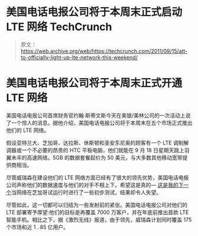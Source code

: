 # 美国电话电报公司将于本周末正式启动 LTE 网络 TechCrunch

> 原文：<https://web.archive.org/web/https://techcrunch.com/2011/09/15/att-to-officially-light-up-lte-network-this-weekend/>

# 美国电话电报公司将于本周末正式开通 LTE 网络

美国电话电报公司首席财务官约翰·斯蒂文斯今天在美银/美林公司的一次活动上说了一个惊人的消息。据他介绍，美国电话电报公司将于本周末在五个市场正式推出他们的 LTE 网络。

假设亚特兰大、芝加哥、达拉斯、休斯顿和圣安东尼奥的顾客有一个 LTE 调制解调器或一个不必要的昂贵的 HTC 平板电脑，他们就能在 9 月 18 日星期天跳上羽翼未丰的高速网络。5GB 的数据套餐起价为 50 美元，与大多数其他移动宽带提供商相当。

尽管威瑞森在建设他们的 LTE 网络方面已经有了很大的领先优势，美国电话电报公司声称他们的数据速度与他们的对手不相上下。希望这是真的— [这是我的下一个](https://web.archive.org/web/20221004174428/http://thisismynext.com/2011/08/29/atts-4g-lte-network-appears-chicago-video/)当网络在芝加哥试运行时进行了一些初步测试，结果却令人失望。

尽管如此，这一切都可以归结为一些发射前的紧张。美国电话电报公司对他们的 LTE 部署寄予厚望:他们的目标是再覆盖 7000 万客户，并在年底前推出首款 LTE 智能手机。相比之下，据《激烈无线》报道，由于领先，威瑞森计划同时覆盖 175 个市场和近 1 . 85 亿用户。